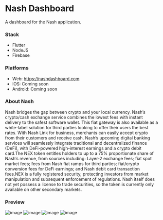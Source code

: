 <h1> Nash Dashboard </h1>

A dashboard for the Nash application.

<h3>Stack</h3>

- Flutter
- NodeJS
- Firebase

<h3>Platforms</h3>

- Web:         https://nashdashboard.com
- IOS:        Coming soon
- Android:    Coming soon

<h3>About Nash</h3>

Nash bridges the gap between crypto and your local currency. Nash’s crypto/cash exchange service combines the lowest fees with instant delivery to the safest software wallet. This fiat gateway is also available as a white-label solution for third parties looking to offer their users the best rates. With Nash Link for business, merchants can easily accept crypto from their customers and receive cash. Nash’s upcoming digital banking services will seamlessly integrate traditional and decentralized finance (DeFi), with DeFi-powered high-interest earnings and a crypto debit card.The NEX token entitles holders to up to a 75% proportionate share of Nash’s revenue, from sources including: Layer-2 exchange fees; fiat spot market fees; fees from Nash fiat ramps for third parties; fiat/crypto conversion fees for DeFi earnings; and Nash debit card transaction fees.NEX is a fully registered security, protecting investors from market manipulation and subsequent enforcement of regulations. Nash itself does not yet possess a license to trade securities, so the token is currently only available on other secondary markets.

<h3>Preview</h3>

![image](https://user-images.githubusercontent.com/52072762/133248815-db1c1a50-c28c-405d-b399-ac8e6e3e3ef9.png)
![image](https://user-images.githubusercontent.com/52072762/133248893-bc389876-99a3-4c12-9f84-a7fb1c57f367.png)
![image](https://user-images.githubusercontent.com/52072762/133248983-f7bc9cfe-0836-4bdd-99e2-717ddad386fb.png)
![image](https://user-images.githubusercontent.com/52072762/133249103-313ec5ad-a160-448e-b2be-b3496da634c7.png)
